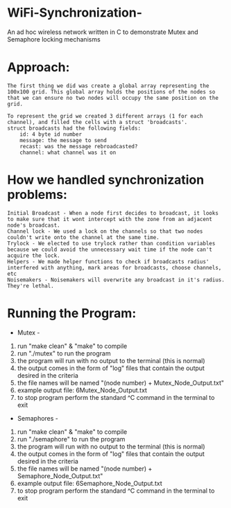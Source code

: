 # WiFi-Synchronization-
An ad hoc wireless network written in C to demonstrate Mutex and Semaphore locking mechanisms

# Approach:
	The first thing we did was create a global array representing the 100x100 grid. This global array holds the positions of the nodes so that we can ensure no two nodes will occupy the same position on the grid.
	
	To represent the grid we created 3 different arrays (1 for each channel), and filled the cells with a struct 'broadcasts'.
	struct broadcasts had the following fields:
		id: 4 byte id number
		message: the message to send
		recast: was the message rebroadcasted?
		channel: what channel was it on

# How we handled synchronization problems:
	Initial Broadcast - When a node first decides to broadcast, it looks to make sure that it wont intercept with the zone from an adjacent node's broadcast.
	Channel lock - We used a lock on the channels so that two nodes couldn't write onto the channel at the same time.
	Trylock - We elected to use trylock rather than condition variables because we could avoid the unnecessary wait time if the node can't acquire the lock.
	Helpers - We made helper functions to check if broadcasts radius' interfered with anything, mark areas for broadcasts, choose channels, etc
	Noisemakers - Noisemakers will overwrite any broadcast in it's radius. They're lethal.

# Running the Program:
- Mutex -
1. run "make clean" & "make" to compile
2. run "./mutex" to run the program
3. the program will run with no output to the terminal (this is normal)
4. the output comes in the form of "log" files that contain the output desired in the criteria
5. the file names will be named "(node number) + Mutex_Node_Output.txt"
6. example output file: 6Mutex_Node_Output.txt
7. to stop program perform the standard ^C command in the terminal to exit

- Semaphores - 
1. run "make clean" & "make" to compile
2. run "./semaphore" to run the program
3. the program will run with no output to the terminal (this is normal)
4. the output comes in the form of "log" files that contain the output desired in the criteria
5. the file names will be named "(node number) + Semaphore_Node_Output.txt"
6. example output file: 6Semaphore_Node_Output.txt
7. to stop program perform the standard ^C command in the terminal to exit
